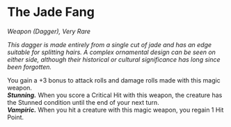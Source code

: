 # The Jade Fang
*Weapon (Dagger), Very Rare*

*This dagger is made entirely from a single cut of jade and has an edge suitable for splitting hairs. A complex ornamental design can be seen on either side, although their historical or cultural significance has long since been forgotten.*

You gain a +3 bonus to attack rolls and damage rolls made with this magic weapon.  
***Stunning.*** When you score a Critical Hit with this weapon, the creature has the Stunned condition until the end of your next turn.  
***Vampiric.*** When you hit a creature with this magic weapon, you regain 1 Hit Point.